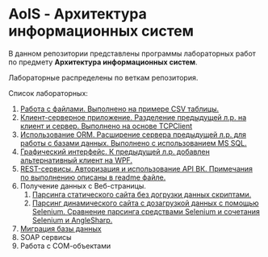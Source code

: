 ﻿# AoIS - Архитектура информационных систем
В данном репозитории представлены программы лабораторных работ по предмету **Архитектура информационных систем**.

Лабораторные распределены по веткам репозитория.

Список лабораторных:

 1. [Работа с файлами. Выполнено на примере CSV таблицы.](https://github.com/elecshen/AoIS/tree/Lb1)
 2. [Клиент-серверное приложение. Разделение предыдущей л.р. на клиент и сервер. Выполнено на основе TCPClient](https://github.com/elecshen/AoIS/tree/Lb2)
 3. [Использование ORM. Расширение сервера предыдущей л.р. для работы с базами данных. Выполнено с использованием MS SQL.](https://github.com/elecshen/AoIS/tree/Lb3)
 4. [Графический интерфейс. К предыдущей л.р. добавлен альтернативный клиент на WPF.](https://github.com/elecshen/AoIS/tree/Lb4)
 5. [REST-сервисы. Авторизация и использование API ВК. Примечания по выполнению описаны в readme файле.](https://github.com/elecshen/AoIS/tree/Lb5)
 6. Получение данных с Веб-страницы.
     1. [Парсинга статического сайта без догрузки данных скриптами.](https://github.com/elecshen/AoIS/tree/Lb6)
     2. [Парсинг динамического сайта с дозагрузкой данных с помощью Selenium. Сравнение парсинга средствами Selenium и сочетания Selenium и AngleSharp.](https://github.com/elecshen/AoIS/tree/Lb6_Selenium)
 7. [Миграция базы данных](https://github.com/elecshen/AoIS/tree/Lb7)
 8. SOAP сервисы
 9. Работа с СОМ-объектами
